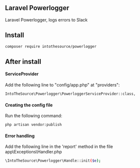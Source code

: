## Laravel Powerlogger 
Laravel Powerlogger, logs errors to Slack

## Install
```bash
composer require intothesource/powerlogger
```

## After install

#### ServiceProvider
Add the following line to "config/app.php"
at "providers":
```bash
IntoTheSource\Powerlogger\PowerloggerServiceProvider::class,
```

#### Creating the config file
Run the following command:
```bash
php artisan vendor:publish
```

#### Error handling
Add the following line in the 'report' method in the file app\Exceptions\Handler.php
```bash
\IntoTheSource\Powerlogger\Handle::init($e);
```